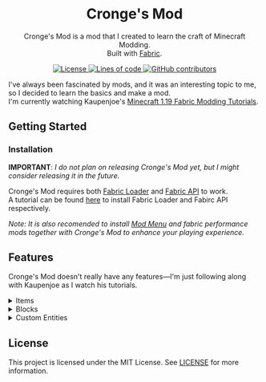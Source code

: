 <div align="center">

<!-- Title -->
  
# Cronge's Mod 
Cronge's Mod is a mod that I created to learn the craft of Minecraft Modding. <br/>
Built with [Fabric](https://fabricmc.net).
  
<!-- license -->
<a href="https://github.com/Cronge/Cronges-Mod-1.19/blob/master/LICENSE" target="_blank">
  <img alt="License" src="https://img.shields.io/github/license/Cronge/Cronges-Mod-1.19">
</a>
  
<!-- lines -->
<a href="https://github.com/Cronge/Cronges-Mod-1.19/graphs/code-frequency" target="_blank">
  <img alt="Lines of code" src="https://img.shields.io/tokei/lines/github/Cronge/Cronges-Mod-1.19">
</a>
  
<!-- contributors -->
<a href="https://github.com/Cronge/Cronges-Mod-1.19/graphs/contributors" target="_blank">
  <img alt="GitHub contributors" src="https://img.shields.io/github/contributors/Cronge/Cronges-Mod-1.19">  
</a>
                
</div>

<!-- Description -->

I've always been fascinated by mods, and it was an interesting topic to me, so I decided to learn the basics and make a mod. <br/>
I'm currently watching Kaupenjoe's [Minecraft 1.19 Fabric Modding Tutorials](https://www.youtube.com/playlist?list=PLKGarocXCE1EeLZggaXPJaARxnAbUD8Y_).

<!-- *I had another mod, but I messed with Git and lost all my work. So I decided to restart.* -->

<div>

## Getting Started

### Installation

**IMPORTANT**: *I do not plan on releasing Cronge's Mod yet, but I might consider releasing it in the future.*

Cronge's Mod requires both [Fabric Loader](https://fabricmc.net/use/installer) and [Fabric API](https://github.com/FabricMC/fabric) to work. <br/>
A tutorial can be found [here](https://www.youtube.com/watch?v=x7gmfib4gHg) to install Fabric Loader and Fabirc API respectively.

*Note: It is also recomended to install [Mod Menu](https://github.com/TerraformersMC/ModMenu) and fabric performance mods together with Cronge's Mod to enhance your playing experience.*

## Features
Cronge's Mod doesn't really have any features—I'm just following along with Kaupenjoe as I watch his tutorials.

<!-- Dropdowns -->
<details>
<summary>Items</summary>
  
<!-- TODO: Add Items here -->
  
</details>

<details>
<summary>Blocks</summary>
  
<!-- TODO: Add Blocks here -->
  
</details>

<details>
<summary>Custom Entities</summary>
  
<!-- TODO: Add Custom Enitities here -->
  
</details>

## License
This project is licensed under the MIT License. See [LICENSE](https://github.com/Cronge/Cronges-Mod-1.19/blob/master/LICENSE) for more information.

</div>


